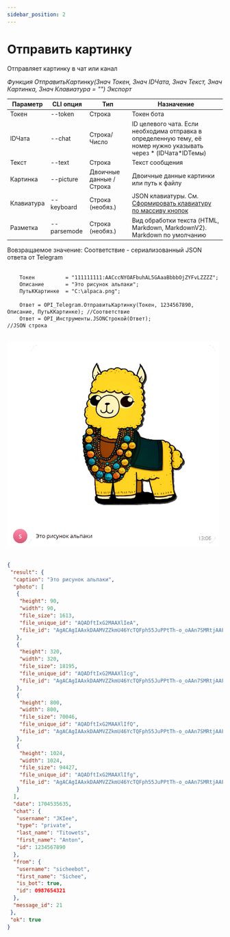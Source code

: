 ```yaml
---
sidebar_position: 2
---
```


# Отправить картинку
Отправляет картинку в чат или канал


*Функция ОтправитьКартинку(Знач Токен, Знач IDЧата, Знач Текст, Знач Картинка, Знач Клавиатура = "") Экспорт*

  | Параметр | CLI опция | Тип | Назначение |
  |-|-|-|-|
  | Токен | --token | Строка | Токен бота |
  | IDЧата | --chat | Строка/Число | ID целевого чата. Если необходима отправка в определенную тему, её номер нужно указывать через * (IDЧата*IDТемы) |
  | Текст | --text | Строка | Текст сообщения |
  | Картинка | --picture | Двоичные данные / Строка | Двоичные данные картинки или путь к файлу |
  | Клавиатура | --keyboard | Строка (необяз.) | JSON клавиатуры. См. [Сформировать клавиатуру по массиву кнопок](./Sformirovat-klaviaturu-po-massivu-knopok) |
  | Разметка | --parsemode | Строка (необяз.) | Вид обработки текста (HTML, Markdown, MarkdownV2). Markdown по умолчанию |
  
  Вовзращаемое значение: Соответствие - сериализованный JSON ответа от Telegram


```bsl title="Пример кода"
	
	Токен          = "111111111:AACccNYOAFbuhAL5GAaaBbbbOjZYFvLZZZZ";
	Описание       = "Это рисунок альпаки";
	ПутьККартинке  = "C:\alpaca.png";
	
	Ответ = OPI_Telegram.ОтправитьКартинку(Токен, 1234567890, Описание, ПутьККартинке); //Соответствие
	Ответ = OPI_Инструменты.JSONСтрокой(Ответ);                                         //JSON строка                                            
	
```

![Результат](img/5.png)

```json title="Результат"

{
 "result": {
  "caption": "Это рисунок альпаки",
  "photo": [
   {
    "height": 90,
    "width": 90,
    "file_size": 1613,
    "file_unique_id": "AQADftIxG2MAAXlIeA",
    "file_id": "AgACAgIAAxkDAAMVZZkmU46YcTQFph55JuPPtTh-o_oAAn7SMRtjAAF5SCkLE2kgkDKPAQADAgADcwADNAQ"
   },
   {
    "height": 320,
    "width": 320,
    "file_size": 18195,
    "file_unique_id": "AQADftIxG2MAAXlIcg",
    "file_id": "AgACAgIAAxkDAAMVZZkmU46YcTQFph55JuPPtTh-o_oAAn7SMRtjAAF5SCkLE2kgkDKPAQADAgADbQADNAQ"
   },
   {
    "height": 800,
    "width": 800,
    "file_size": 70046,
    "file_unique_id": "AQADftIxG2MAAXlIfQ",
    "file_id": "AgACAgIAAxkDAAMVZZkmU46YcTQFph55JuPPtTh-o_oAAn7SMRtjAAF5SCkLE2kgkDKPAQADAgADeAADNAQ"
   },
   {
    "height": 1024,
    "width": 1024,
    "file_size": 94427,
    "file_unique_id": "AQADftIxG2MAAXlIfg",
    "file_id": "AgACAgIAAxkDAAMVZZkmU46YcTQFph55JuPPtTh-o_oAAn7SMRtjAAF5SCkLE2kgkDKPAQADAgADeQADNAQ"
   }
  ],
  "date": 1704535635,
  "chat": {
   "username": "JKIee",
   "type": "private",
   "last_name": "Titowets",
   "first_name": "Anton",
   "id": 1234567890
  },
  "from": {
   "username": "sicheebot",
   "first_name": "Sichee",
   "is_bot": true,
   "id": 0987654321
  },
  "message_id": 21
 },
 "ok": true
}

```
